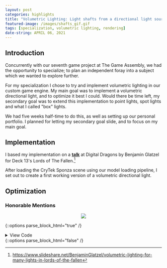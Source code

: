 ```yaml
---
layout: post
categories: highlights
title: "Volumetric Lighting: Light shafts from a directional light source in DirectX11"
featured-image: /images/shafts_gif.gif
tags: [specialization, volumetric lighting, rendering]
date-string: APRIL 06, 2021
---
```


## Introduction

Concurrently with our seventh game project at The Game Assembly, we had the opportunity to specialize; to plan an independent foray into a subject which we wanted to explore further.

For my specialization I chose to try and implement volumetric lighting in our custom game engine. My main goal was to implement a volumetric directional light, and to optimize it best I could.
Would there be time left, my secondary goal was to extend this implementation to point lights, spot lights and what I called "box" lights.

We had five weeks half-time to do this, as well as setting up our personal portfolio. I planned for letting my secondary goal slide, and to focus on my main goal.

## Implementation

I based my implementation on a **<a href="https://www.slideshare.net/BenjaminGlatzel/volumetric-lighting-for-many-lights-in-lords-of-the-fallen">talk</a>** at Digital Dragons by Benjamin Glatzel for Deck 13's Lords of The Fallen.[^1]

[^1]: <https://www.slideshare.net/BenjaminGlatzel/volumetric-lighting-for-many-lights-in-lords-of-the-fallen>

After loading the CryTek Sponza scene using our model loading pipeline, I set out to create a first working version of a volumetric directional light.

## Optimization

### Honorable Mentions

<center>
    <img src="https://i.gyazo.com/50f60e42af467e14210511b1872b1dbe.gif">
</center>

{::options parse_block_html="true" /}
<details><summary markdown="span">View Code</summary>

```c++
class CBoxLight 
{
public:
    CBoxLight();
    ~CBoxLight();
}
```

</details>
{::options parse_block_html="false" /}